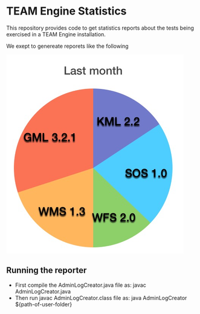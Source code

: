# TEAM Engine  Statistics
This repository provides code to get statistics reports about the tests being exercised in a TEAM Engine installation.

We exept to genereate reporets like the following

![Distribution of test per time](diff-test-exec.png)



## Running the reporter

- First compile the AdminLogCreator.java file as: javac AdminLogCreator.java
- Then run javac AdminLogCreator.class file as: java AdminLogCreator ${path-of-user-folder}
